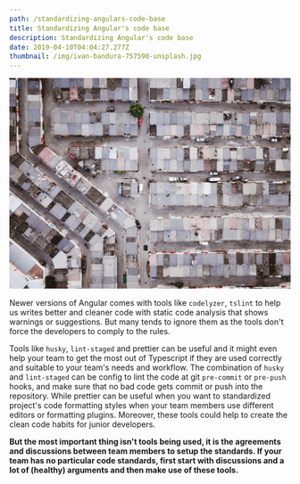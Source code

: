 ```yaml
---
path: /standardizing-angulars-code-base
title: Standardizing Angular's code base
description: Standardizing Angular's code base
date: 2019-04-10T04:04:27.277Z
thumbnail: /img/ivan-bandura-757598-unsplash.jpg
---
```

![Dirty](/img/ivan-bandura-757598-unsplash.jpg "Dirty")

Newer versions of Angular comes with tools like `codelyzer`, `tslint` to help us writes better and cleaner code with static code analysis that shows warnings or suggestions. But many tends to ignore them as the tools don't force the developers to comply to the rules.

Tools like `husky`, `lint-staged` and prettier can be useful and it might even help your team to get the most out of Typescript if they are used correctly and suitable to your team's needs and workflow. The combination of `husky` and `lint-staged` can be config to lint the code at git `pre-commit` or `pre-push` hooks, and make sure that no bad code gets commit or push into the repository.  While prettier can be useful when you want to standardized project's code formatting styles when your team members use different editors or formatting plugins. Moreover, these tools could help to create the clean code habits for junior developers.

**But the most important thing isn't tools being used, it is the agreements and discussions between team members to setup the standards. If your team has no particular code standards, first start with discussions and a lot of (healthy) arguments and then make use of these tools.**

